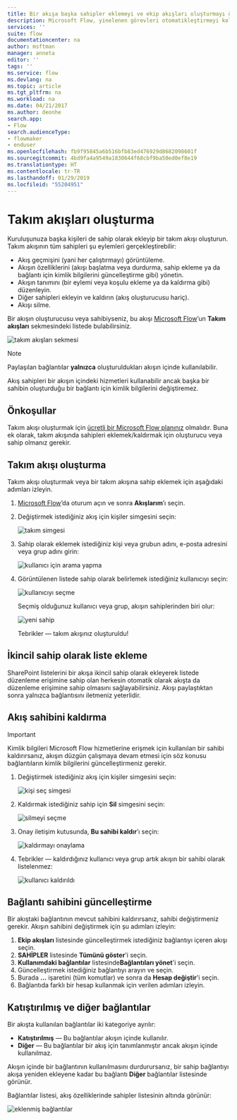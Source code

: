 ```yaml
---
title: Bir akışa başka sahipler eklemeyi ve ekip akışları oluşturmayı öğrenme | Microsoft Docs
description: Microsoft Flow, yinelenen görevleri otomatikleştirmeyi kolaylaştırır. Kullanıcı veya grupları sahip olarak ekleyebilir, ayrıca akışları tasarlamak ve yönetmek için işbirliği yapabilirsiniz.
services: ''
suite: flow
documentationcenter: na
author: msftman
manager: anneta
editor: ''
tags: ''
ms.service: flow
ms.devlang: na
ms.topic: article
ms.tgt_pltfrm: na
ms.workload: na
ms.date: 04/21/2017
ms.author: deonhe
search.app:
- Flow
search.audienceType:
- flowmaker
- enduser
ms.openlocfilehash: fb9f95845a6b516bfb83ed476929d8682098601f
ms.sourcegitcommit: 4bd9fa4a9549a1830644f68cbf9ba50ed0ef8e19
ms.translationtype: HT
ms.contentlocale: tr-TR
ms.lasthandoff: 01/29/2019
ms.locfileid: "55204951"
---
```

# <a name="create-team-flows"></a>Takım akışları oluşturma
Kuruluşunuza başka kişileri de sahip olarak ekleyip bir takım akışı oluşturun. Takım akışının tüm sahipleri şu eylemleri gerçekleştirebilir:

* Akış geçmişini (yani her çalıştırmayı) görüntüleme.
* Akışın özelliklerini (akışı başlatma veya durdurma, sahip ekleme ya da bağlantı için kimlik bilgilerini güncelleştirme gibi) yönetin.
* Akışın tanımını (bir eylemi veya koşulu ekleme ya da kaldırma gibi) düzenleyin.
* Diğer sahipleri ekleyin ve kaldırın (akış oluşturucusu hariç).
* Akışı silme.

Bir akışın oluşturucusu veya sahibiyseniz, bu akışı [Microsoft Flow](https://flow.microsoft.com)’un **Takım akışları** sekmesindeki listede bulabilirsiniz.

![takım akışları sekmesi](./media/create-team-flows/addowner5.png)

> [!NOTE]
> Paylaşılan bağlantılar **yalnızca** oluşturuldukları akışın içinde kullanılabilir.
> 
> 

Akış sahipleri bir akışın içindeki hizmetleri kullanabilir ancak başka bir sahibin oluşturduğu bir bağlantı için kimlik bilgilerini değiştiremez.

## <a name="prerequisites"></a>Önkoşullar
Takım akışı oluşturmak için [ücretli bir Microsoft Flow planınız](https://flow.microsoft.com/pricing/) olmalıdır. Buna ek olarak, takım akışında sahipleri eklemek/kaldırmak için oluşturucu veya sahip olmanız gerekir.

## <a name="create-a-team-flow"></a>Takım akışı oluşturma
Takım akışı oluşturmak veya bir takım akışına sahip eklemek için aşağıdaki adımları izleyin.

1. [Microsoft Flow](https://flow.microsoft.com)’da oturum açın ve sonra **Akışlarım**’ı seçin.
2. Değiştirmek istediğiniz akış için kişiler simgesini seçin:
   
    ![takım simgesi](./media/create-team-flows/addowner1.png)
3. Sahip olarak eklemek istediğiniz kişi veya grubun adını, e-posta adresini veya grup adını girin:
   
    ![kullanıcı için arama yapma](./media/create-team-flows/addowner2.png)
4. Görüntülenen listede sahip olarak belirlemek istediğiniz kullanıcıyı seçin:
   
    ![kullanıcıyı seçme](./media/create-team-flows/addowner3.png)
   
     Seçmiş olduğunuz kullanıcı veya grup, akışın sahiplerinden biri olur:
   
    ![yeni sahip](./media/create-team-flows/addowner4.png)
   
     Tebrikler &mdash; takım akışınız oluşturuldu!

## <a name="add-a-list-as-a-co-owner"></a>İkincil sahip olarak liste ekleme

SharePoint listelerini bir akışa ikincil sahip olarak ekleyerek listede düzenleme erişimine sahip olan herkesin otomatik olarak akışta da düzenleme erişimine sahip olmasını sağlayabilirsiniz. Akışı paylaştıktan sonra yalnızca bağlantısını iletmeniz yeterlidir.

## <a name="remove-an-owner"></a>Akış sahibini kaldırma

> [!IMPORTANT]
> Kimlik bilgileri Microsoft Flow hizmetlerine erişmek için kullanılan bir sahibi kaldırırsanız, akışın düzgün çalışmaya devam etmesi için söz konusu bağlantıların kimlik bilgilerini güncelleştirmeniz gerekir.
> 
> 

1. Değiştirmek istediğiniz akış için kişiler simgesini seçin:
   
    ![kişi seç simgesi](./media/create-team-flows/removeowner1.png)
2. Kaldırmak istediğiniz sahip için **Sil** simgesini seçin:
   
    ![silmeyi seçme](./media/create-team-flows/removeowner2.png)
3. Onay iletişim kutusunda, **Bu sahibi kaldır**’ı seçin:
   
    ![kaldırmayı onaylama](./media/create-team-flows/removeowner3.png)
4. Tebrikler &mdash; kaldırdığınız kullanıcı veya grup artık akışın bir sahibi olarak listelenmez:
   
    ![kullanıcı kaldırıldı](./media/create-team-flows/removeowner4.png)


## <a name="update-connection-owner"></a>Bağlantı sahibini güncelleştirme

Bir akıştaki bağlantının mevcut sahibini kaldırırsanız, sahibi değiştirmeniz gerekir. Akışın sahibini değiştirmek için şu adımları izleyin:

1. **Ekip akışları** listesinde güncelleştirmek istediğiniz bağlantıyı içeren akışı seçin.
1. **SAHİPLER** listesinde **Tümünü göster**'i seçin.
1. **Kullanımdaki bağlantılar** listesinde**Bağlantıları yönet**'i seçin.
1. Güncelleştirmek istediğiniz bağlantıyı arayın ve seçin.
1. Burada **...** işaretini (tüm komutlar) ve sonra da **Hesap değiştir**'i seçin.
1. Bağlantıda farklı bir hesap kullanmak için verilen adımları izleyin.

## <a name="embedded-and-other-connections"></a>Katıştırılmış ve diğer bağlantılar

Bir akışta kullanılan bağlantılar iki kategoriye ayrılır:

* **Katıştırılmış** &mdash; Bu bağlantılar akışın içinde kullanılır.
* **Diğer** &mdash; Bu bağlantılar bir akış için tanımlanmıştır ancak akışın içinde kullanılmaz.

Akışın içinde bir bağlantının kullanılmasını durdurursanız, bir sahip bağlantıyı akışa yeniden ekleyene kadar bu bağlantı **Diğer** bağlantılar listesinde görünür.

Bağlantılar listesi, akış özelliklerinde sahipler listesinin altında görünür:

![eklenmiş bağlantılar](./media/create-team-flows/embeddedconnections.png)

